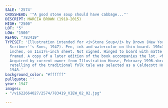 ```yaml
---
SALE: '2574'
CROSSHEAD: '"A good stone soup should have cabbage..."'
DESCRIPT: MARCIA BROWN (1918-2015)
HIGH: "2500"
LOT: "5"
LOW: "1500"
REFNO: "783419"
TYPESET: 'Illustration intended for <i>Stone Soup</i> by Brown (New York: Charles
  Scribner''s Sons, 1947). Pen, ink and watercolor on thin board. 190x385 mm; 7½x15
  inches, on 11x17¼-inch sheet. Not signed. Hinged to board with matte and archivally
  framed. A copy of a later edition of the book accompanies the lot. <br><br>Provenance:
  Acquired by current owner from Illustration House, February 1996.<br><br>Brown''s
  retelling of the traditional folk tale was selected as a Caldecott Honor Book in
  1948.'
background_color: "#ffffff"
pullquote: ''
year: 1947
images:
- "/v1622664027/2574/783419_VIEW_02_02.jpg"

---
```

